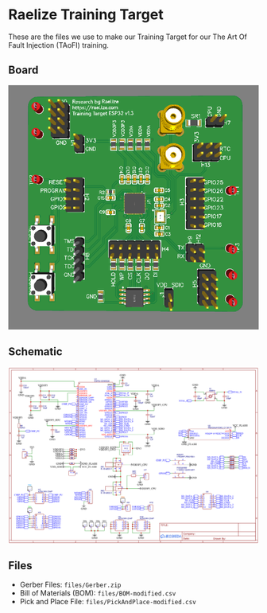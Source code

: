 # Raelize Training Target

These are the files we use to make our Training Target for our The Art Of Fault Injection (TAoFI) training.

## Board

![Raelize Training Target v1.3](files/board.png)

## Schematic

![Schematics for Raelize Training Target v1.3](files/schematic.png)

## Files

- Gerber Files: `files/Gerber.zip`
- Bill of Materials (BOM): `files/BOM-modified.csv`
- Pick and Place File: `files/PickAndPlace-modified.csv`
